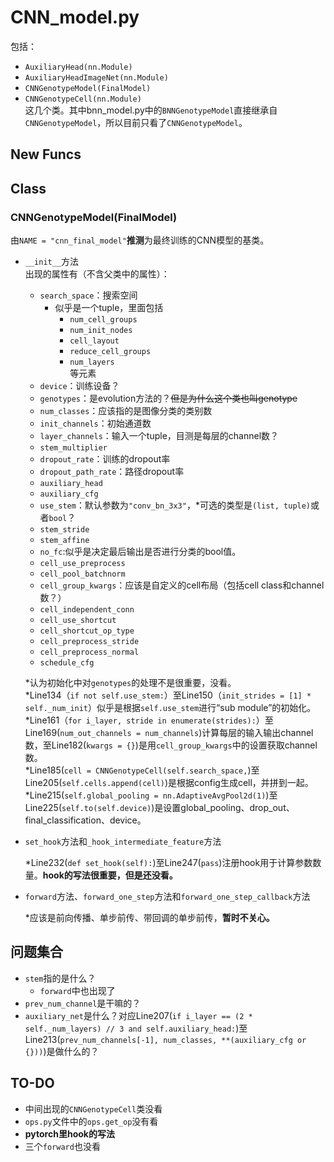 # CNN_model.py

包括：  
* `AuxiliaryHead(nn.Module)`  
* `AuxiliaryHeadImageNet(nn.Module)`  
* `CNNGenotypeModel(FinalModel)`  
* `CNNGenotypeCell(nn.Module)`  
 这几个类。其中bnn_model.py中的`BNNGenotypeModel`直接继承自`CNNGenotypeModel`，所以目前只看了`CNNGenotypeModel`。  


## New Funcs


## Class
### CNNGenotypeModel(FinalModel)
由`NAME = "cnn_final_model"`**推测**为最终训练的CNN模型的基类。  
* `__init__`方法  
出现的属性有（不含父类中的属性）：  
    * `search_space`：搜索空间  
        * 似乎是一个tuple，里面包括  
            * `num_cell_groups`  
            * `num_init_nodes`  
            * `cell_layout`  
            * `reduce_cell_groups`  
            * `num_layers`  
            等元素  
    * `device`：训练设备？
    * `genotypes`：是evolution方法的？~~但是为什么这个类也叫genotype~~  
    * `num_classes`：应该指的是图像分类的类别数  
    * `init_channels`：初始通道数  
    * `layer_channels`：输入一个tuple，目测是每层的channel数？  
    * `stem_multiplier`  
    * `dropout_rate`：训练的dropout率  
    * `dropout_path_rate`：路径dropout率  
    * `auxiliary_head`  
    * `auxiliary_cfg`  
    * `use_stem`：默认参数为`"conv_bn_3x3"`，*可选的类型是`(list, tuple)`或者`bool`？ 
    * `stem_stride`  
    * `stem_affine`  
    * `no_fc`:似乎是决定最后输出是否进行分类的bool值。  
    * `cell_use_preprocess`  
    * `cell_pool_batchnorm`  
    * `cell_group_kwargs`：应该是自定义的cell布局（包括cell class和channel数？）  
    * `cell_independent_conn`  
    * `cell_use_shortcut`  
    * `cell_shortcut_op_type`  
    * `cell_preprocess_stride`  
    * `cell_preprocess_normal`  
    * `schedule_cfg`  

    *认为初始化中对`genotypes`的处理不是很重要，没看。  
    *Line134（`if not self.use_stem:`）至Line150（`init_strides = [1] * self._num_init`）似乎是根据`self.use_stem`进行“sub module”的初始化。  
    *Line161（`for i_layer, stride in enumerate(strides):`）至Line169(`num_out_channels = num_channels`)计算每层的输入输出channel数，至Line182(`kwargs = {}`)是用`cell_group_kwargs`中的设置获取channel数。  
    *Line185(`cell = CNNGenotypeCell(self.search_space,`)至Line205(`self.cells.append(cell)`)是根据config生成cell，并拼到一起。  
    *Line215(`self.global_pooling = nn.AdaptiveAvgPool2d(1)`)至Line225(`self.to(self.device)`)是设置global_pooling、drop_out、final_classification、device。  
  

  
* `set_hook`方法和`_hook_intermediate_feature`方法  

    *Line232(`def set_hook(self):`)至Line247(`pass`)注册hook用于计算参数数量。**hook的写法很重要，但是还没看。**  

* `forward`方法、`forward_one_step`方法和`forward_one_step_callback`方法  

    *应该是前向传播、单步前传、带回调的单步前传，**暂时不关心。**  



## 问题集合
* `stem`指的是什么？  
    * `forward`中也出现了  
* `prev_num_channel`是干嘛的？  
* `auxiliary_net`是什么？对应Line207(`if i_layer == (2 * self._num_layers) // 3 and self.auxiliary_head:`)至Line213(`prev_num_channels[-1], num_classes, **(auxiliary_cfg or {}))`)是做什么的？  

## TO-DO
* 中间出现的`CNNGenotypeCell`类没看  
* `ops.py`文件中的`ops.get_op`没有看  
* **pytorch里hook的写法**  
* 三个`forward`也没看  

  